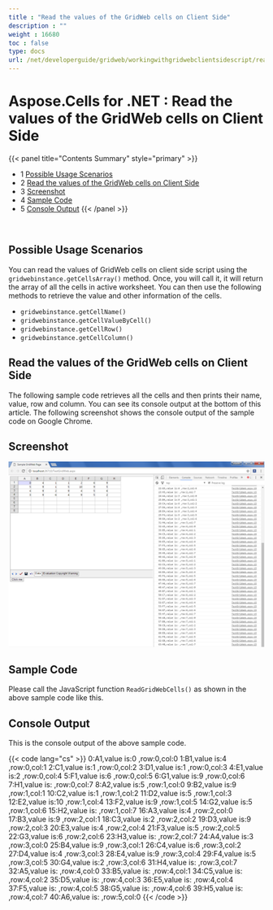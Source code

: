 ```yaml
---
title : "Read the values of the GridWeb cells on Client Side" 
description : "" 
weight : 16680 
toc : false
type: docs
url: /net/developerguide/gridweb/workingwithgridwebclientsidescript/read+the+values+of+the+gridweb+cells+on+client+side/
---
```


# Aspose.Cells for .NET : Read the values of the GridWeb cells on Client Side


{{< panel title="Contents Summary" style="primary" >}}
*   1 [Possible Usage Scenarios](#possible-usage-scenarios)
*   2 [Read the values of the GridWeb cells on Client Side](#read-the-values-of-the-gridweb-cells-on-client-side)
*   3 [Screenshot](#screenshot)
*   4 [Sample Code](#sample-code)
*   5 [Console Output](#console-output)
{{< /panel >}}
 

 

## Possible Usage Scenarios

You can read the values of GridWeb cells on client side script using the `gridwebinstance.getCellsArray()` method. Once, you will call it, it will return the array of all the cells in active worksheet. You can then use the following methods to retrieve the value and other information of the cells.

*   `gridwebinstance.getCellName()`
*   `gridwebinstance.getCellValueByCell()`
*   `gridwebinstance.getCellRow()`
*   `gridwebinstance.getCellColumn()`

## Read the values of the GridWeb cells on Client Side

The following sample code retrieves all the cells and then prints their name, value, row and column. You can see its console output at the bottom of this article. The following screenshot shows the console output of the sample code on Google Chrome.

## Screenshot

![image](5115360.png)

## Sample Code

  

Please call the JavaScript function `ReadGridWebCells()` as shown in the above sample code like this.

  

## Console Output

This is the console output of the above sample code.

{{< code lang="cs" >}}
0:A1,value is:0 ,row:0,col:0
1:B1,value is:4 ,row:0,col:1
2:C1,value is:1 ,row:0,col:2
3:D1,value is:1 ,row:0,col:3
4:E1,value is:2 ,row:0,col:4
5:F1,value is:6 ,row:0,col:5
6:G1,value is:9 ,row:0,col:6
7:H1,value is: ,row:0,col:7
8:A2,value is:5 ,row:1,col:0
9:B2,value is:9 ,row:1,col:1
10:C2,value is:1 ,row:1,col:2
11:D2,value is:5 ,row:1,col:3
12:E2,value is:10 ,row:1,col:4
13:F2,value is:9 ,row:1,col:5
14:G2,value is:5 ,row:1,col:6
15:H2,value is: ,row:1,col:7
16:A3,value is:4 ,row:2,col:0
17:B3,value is:9 ,row:2,col:1
18:C3,value is:2 ,row:2,col:2
19:D3,value is:9 ,row:2,col:3
20:E3,value is:4 ,row:2,col:4
21:F3,value is:5 ,row:2,col:5
22:G3,value is:6 ,row:2,col:6
23:H3,value is: ,row:2,col:7
24:A4,value is:3 ,row:3,col:0
25:B4,value is:9 ,row:3,col:1
26:C4,value is:6 ,row:3,col:2
27:D4,value is:4 ,row:3,col:3
28:E4,value is:9 ,row:3,col:4
29:F4,value is:5 ,row:3,col:5
30:G4,value is:2 ,row:3,col:6
31:H4,value is: ,row:3,col:7
32:A5,value is: ,row:4,col:0
33:B5,value is: ,row:4,col:1
34:C5,value is: ,row:4,col:2
35:D5,value is: ,row:4,col:3
36:E5,value is: ,row:4,col:4
37:F5,value is: ,row:4,col:5
38:G5,value is: ,row:4,col:6
39:H5,value is: ,row:4,col:7
40:A6,value is: ,row:5,col:0 
{{< /code >}}

